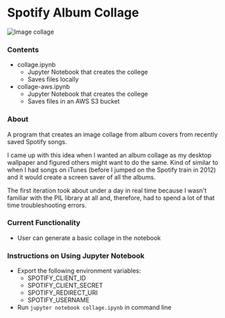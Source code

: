 # Spotify Album Collage

![Image collage](collage.jpeg)

### Contents
- collage.ipynb
  - Jupyter Notebook that creates the college
  - Saves files locally
- collage-aws.ipynb
  - Jupyter Notebook that creates the college
  - Saves files in an AWS S3 bucket

### About
A program that creates an image collage from album covers from recently saved Spotify songs.

I came up with this idea when I wanted an album collage as my desktop wallpaper and figured others might want to do the same. Kind of similar to when I had songs on iTunes (before I jumped on the Spotify train in 2012) and it would create a screen saver of all the albums.

The first iteration took about under a day in real time because I wasn't familiar with the PIL library at all and, therefore, had to spend a lot of that time troubleshooting errors.

### Current Functionality
- User can generate a basic collage in the notebook

### Instructions on Using Jupyter Notebook
- Export the following environment variables:
  - SPOTIFY_CLIENT_ID
  - SPOTIFY_CLIENT_SECRET
  - SPOTIFY_REDIRECT_URI
  - SPOTIFY_USERNAME
- Run `jupyter notebook collage.ipynb` in command line
